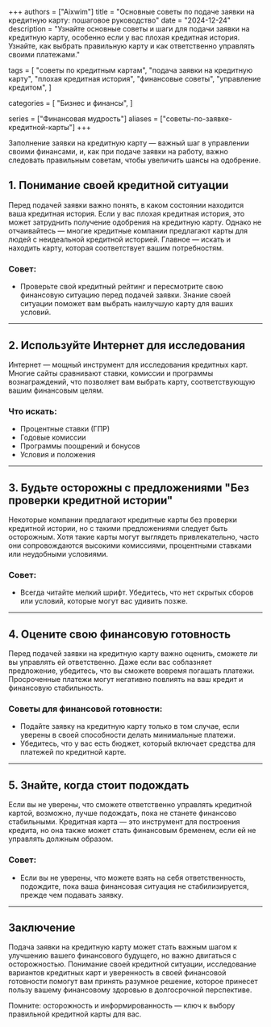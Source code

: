 +++
authors = ["Aixwim"]
title = "Основные советы по подаче заявки на кредитную карту: пошаговое руководство"
date = "2024-12-24"
description = "Узнайте основные советы и шаги для подачи заявки на кредитную карту, особенно если у вас плохая кредитная история. Узнайте, как выбрать правильную карту и как ответственно управлять своими платежами."

tags = [
  "советы по кредитным картам",
  "подача заявки на кредитную карту",
  "плохая кредитная история",
  "финансовые советы",
  "управление кредитом",
]

categories = [
  "Бизнес и финансы",
]

series = ["Финансовая мудрость"]
aliases = ["советы-по-заявке-кредитной-карты"]
+++

Заполнение заявки на кредитную карту — важный шаг в управлении своими финансами, и, как при подаче заявки на работу, важно следовать правильным советам, чтобы увеличить шансы на одобрение.

<!--more-->

## 1. Понимание своей кредитной ситуации

Перед подачей заявки важно понять, в каком состоянии находится ваша кредитная история. Если у вас плохая кредитная история, это может затруднить получение одобрения на кредитную карту. Однако не отчаивайтесь — многие кредитные компании предлагают карты для людей с неидеальной кредитной историей. Главное — искать и находить карту, которая соответствует вашим потребностям.

### Совет:
- Проверьте свой кредитный рейтинг и пересмотрите свою финансовую ситуацию перед подачей заявки. Знание своей ситуации поможет вам выбрать наилучшую карту для ваших условий.

---

## 2. Используйте Интернет для исследования

Интернет — мощный инструмент для исследования кредитных карт. Многие сайты сравнивают ставки, комиссии и программы вознаграждений, что позволяет вам выбрать карту, соответствующую вашим финансовым целям.

### Что искать:
- Процентные ставки (ГПР)
- Годовые комиссии
- Программы поощрений и бонусов
- Условия и положения

---

## 3. Будьте осторожны с предложениями "Без проверки кредитной истории"

Некоторые компании предлагают кредитные карты без проверки кредитной истории, но с такими предложениями следует быть осторожным. Хотя такие карты могут выглядеть привлекательно, часто они сопровождаются высокими комиссиями, процентными ставками или неудобными условиями.

### Совет:
- Всегда читайте мелкий шрифт. Убедитесь, что нет скрытых сборов или условий, которые могут вас удивить позже.

---

## 4. Оцените свою финансовую готовность

Перед подачей заявки на кредитную карту важно оценить, сможете ли вы управлять ей ответственно. Даже если вас соблазняет предложение, убедитесь, что вы сможете вовремя погашать платежи. Просроченные платежи могут негативно повлиять на ваш кредит и финансовую стабильность.

### Советы для финансовой готовности:
- Подайте заявку на кредитную карту только в том случае, если уверены в своей способности делать минимальные платежи.
- Убедитесь, что у вас есть бюджет, который включает средства для платежей по кредитной карте.

---

## 5. Знайте, когда стоит подождать

Если вы не уверены, что сможете ответственно управлять кредитной картой, возможно, лучше подождать, пока не станете финансово стабильными. Кредитная карта — это инструмент для построения кредита, но она также может стать финансовым бременем, если ей не управлять должным образом.

### Совет:
- Если вы не уверены, что можете взять на себя ответственность, подождите, пока ваша финансовая ситуация не стабилизируется, прежде чем подавать заявку.

---

## Заключение

Подача заявки на кредитную карту может стать важным шагом к улучшению вашего финансового будущего, но важно двигаться с осторожностью. Понимание своей кредитной ситуации, исследование вариантов кредитных карт и уверенность в своей финансовой готовности помогут вам принять разумное решение, которое принесет пользу вашему финансовому здоровью в долгосрочной перспективе.

Помните: осторожность и информированность — ключ к выбору правильной кредитной карты для вас.
